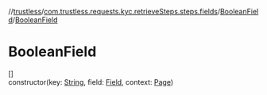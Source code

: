 //[trustless](../../../index.md)/[com.trustless.requests.kyc.retrieveSteps.steps.fields](../index.md)/[BooleanField](index.md)/[BooleanField](-boolean-field.md)

# BooleanField

[]\
constructor(key: [String](https://kotlinlang.org/api/latest/jvm/stdlib/kotlin/-string/index.html), field: [Field](../../com.trustless.requests.kyc.retrieveSteps/-field/index.md), context: [Page](../../com.trustless.requests.kyc.retrieveSteps.steps/-page/index.md))
